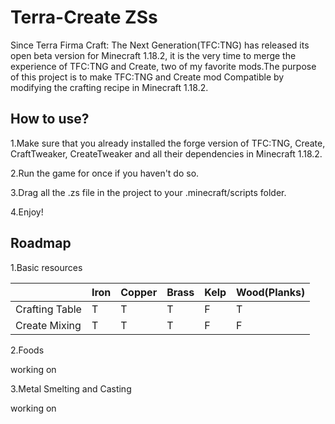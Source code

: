 # Terra-Create ZSs

Since Terra Firma Craft: The Next Generation(TFC:TNG) has released its open beta version for Minecraft 1.18.2, it is the very time to merge the experience of TFC:TNG and Create, two of my favorite mods.The purpose of this project is to make TFC:TNG and Create mod Compatible by modifying the crafting recipe in Minecraft 1.18.2.

## How to use?

1.Make sure that you already installed the forge version of TFC:TNG, Create, CraftTweaker, CreateTweaker and all their dependencies in Minecraft 1.18.2.

2.Run the game for once if you haven't do so.

3.Drag all the .zs file in the project to your .minecraft/scripts folder.

4.Enjoy!

## Roadmap
1.Basic resources

||Iron|Copper|Brass|Kelp|Wood(Planks)
|---|---|---|---|---|---|
|Crafting Table|T|T|T|F|T|
|Create Mixing|T|T|T|F|F|

2.Foods

working on

3.Metal Smelting and Casting

working on
